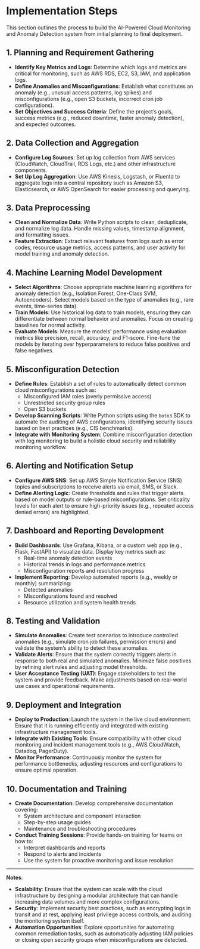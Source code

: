 # Implementation Steps
This section outlines the process to build the AI-Powered Cloud Monitoring and Anomaly Detection system from initial planning to final deployment.

## 1. Planning and Requirement Gathering
- **Identify Key Metrics and Logs**: Determine which logs and metrics are critical for monitoring, such as AWS RDS, EC2, S3, IAM, and application logs.
- **Define Anomalies and Misconfigurations**: Establish what constitutes an anomaly (e.g., unusual access patterns, log spikes) and misconfigurations (e.g., open S3 buckets, incorrect cron job configurations).
- **Set Objectives and Success Criteria**: Define the project’s goals, success metrics (e.g., reduced downtime, faster anomaly detection), and expected outcomes.

## 2. Data Collection and Aggregation
- **Configure Log Sources**: Set up log collection from AWS services (CloudWatch, CloudTrail, RDS Logs, etc.) and other infrastructure components.
- **Set Up Log Aggregation**: Use AWS Kinesis, Logstash, or Fluentd to aggregate logs into a central repository such as Amazon S3, Elasticsearch, or AWS OpenSearch for easier processing and querying.

## 3. Data Preprocessing
- **Clean and Normalize Data**: Write Python scripts to clean, deduplicate, and normalize log data. Handle missing values, timestamp alignment, and formatting issues.
- **Feature Extraction**: Extract relevant features from logs such as error codes, resource usage metrics, access patterns, and user activity for model training and anomaly detection.

## 4. Machine Learning Model Development
- **Select Algorithms**: Choose appropriate machine learning algorithms for anomaly detection (e.g., Isolation Forest, One-Class SVM, Autoencoders). Select models based on the type of anomalies (e.g., rare events, time-series data).
- **Train Models**: Use historical log data to train models, ensuring they can differentiate between normal behavior and anomalies. Focus on creating baselines for normal activity.
- **Evaluate Models**: Measure the models' performance using evaluation metrics like precision, recall, accuracy, and F1-score. Fine-tune the models by iterating over hyperparameters to reduce false positives and false negatives.

## 5. Misconfiguration Detection
- **Define Rules**: Establish a set of rules to automatically detect common cloud misconfigurations such as:
    - Misconfigured IAM roles (overly permissive access)
    - Unrestricted security group rules
    - Open S3 buckets
- **Develop Scanning Scripts**: Write Python scripts using the `boto3` SDK to automate the auditing of AWS configurations, identifying security issues based on best practices (e.g., CIS benchmarks).
- **Integrate with Monitoring System**: Combine misconfiguration detection with log monitoring to build a holistic cloud security and reliability monitoring workflow.

## 6. Alerting and Notification Setup
- **Configure AWS SNS**: Set up AWS Simple Notification Service (SNS) topics and subscriptions to receive alerts via email, SMS, or Slack.
- **Define Alerting Logic**: Create thresholds and rules that trigger alerts based on model outputs or rule-based misconfigurations. Set criticality levels for each alert to ensure high-priority issues (e.g., repeated access denied errors) are highlighted.

## 7. Dashboard and Reporting Development
- **Build Dashboards**: Use Grafana, Kibana, or a custom web app (e.g., Flask, FastAPI) to visualize data. Display key metrics such as:
    - Real-time anomaly detection events
    - Historical trends in logs and performance metrics
    - Misconfiguration reports and resolution progress
- **Implement Reporting**: Develop automated reports (e.g., weekly or monthly) summarizing:
    - Detected anomalies
    - Misconfigurations found and resolved
    - Resource utilization and system health trends

## 8. Testing and Validation
- **Simulate Anomalies**: Create test scenarios to introduce controlled anomalies (e.g., simulate cron job failures, permission errors) and validate the system’s ability to detect these anomalies.
- **Validate Alerts**: Ensure that the system correctly triggers alerts in response to both real and simulated anomalies. Minimize false positives by refining alert rules and adjusting model thresholds.
- **User Acceptance Testing (UAT)**: Engage stakeholders to test the system and provide feedback. Make adjustments based on real-world use cases and operational requirements.

## 9. Deployment and Integration
- **Deploy to Production**: Launch the system in the live cloud environment. Ensure that it is running efficiently and integrated with existing infrastructure management tools.
- **Integrate with Existing Tools**: Ensure compatibility with other cloud monitoring and incident management tools (e.g., AWS CloudWatch, Datadog, PagerDuty).
- **Monitor Performance**: Continuously monitor the system for performance bottlenecks, adjusting resources and configurations to ensure optimal operation.

## 10. Documentation and Training
- **Create Documentation**: Develop comprehensive documentation covering:
    - System architecture and component interaction
    - Step-by-step usage guides
    - Maintenance and troubleshooting procedures
- **Conduct Training Sessions**: Provide hands-on training for teams on how to:
    - Interpret dashboards and reports
    - Respond to alerts and incidents
    - Use the system for proactive monitoring and issue resolution

---

**Notes**:
- **Scalability**: Ensure that the system can scale with the cloud infrastructure by designing a modular architecture that can handle increasing data volumes and more complex configurations.
- **Security**: Implement security best practices, such as encrypting logs in transit and at rest, applying least privilege access controls, and auditing the monitoring system itself.
- **Automation Opportunities**: Explore opportunities for automating common remediation tasks, such as automatically adjusting IAM policies or closing open security groups when misconfigurations are detected.
